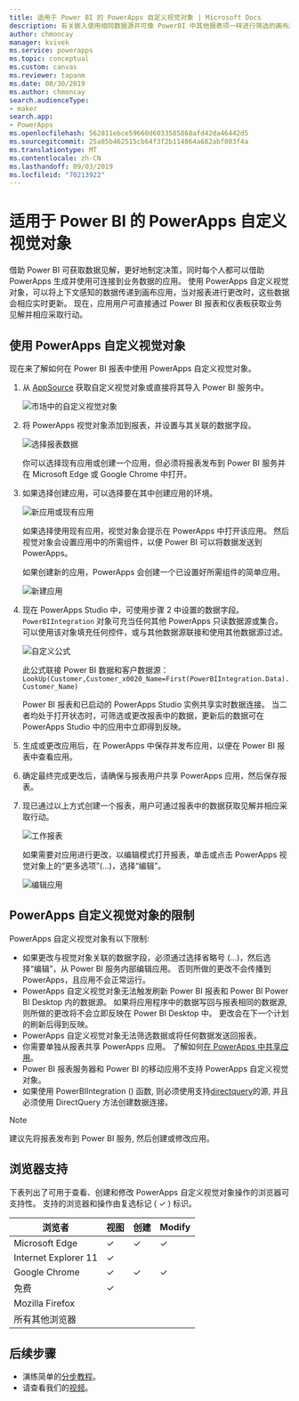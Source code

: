 ```yaml
---
title: 适用于 Power BI 的 PowerApps 自定义视觉对象 | Microsoft Docs
description: 有关嵌入使用相同数据源并可像 PowerBI 中其他报表项一样进行筛选的画布应用的步骤和限制
author: chmoncay
manager: kvivek
ms.service: powerapps
ms.topic: conceptual
ms.custom: canvas
ms.reviewer: tapanm
ms.date: 08/30/2019
ms.author: chmoncay
search.audienceType:
- maker
search.app:
- PowerApps
ms.openlocfilehash: 562811ebce59660d6033585868afd42da46442d5
ms.sourcegitcommit: 25a85b462515cb64f3f2b114864a682abf803f4a
ms.translationtype: MT
ms.contentlocale: zh-CN
ms.lasthandoff: 09/03/2019
ms.locfileid: "70213922"
---
```

# <a name="powerapps-custom-visual-for-power-bi"></a>适用于 Power BI 的 PowerApps 自定义视觉对象

借助 Power BI 可获取数据见解，更好地制定决策，同时每个人都可以借助 PowerApps 生成并使用可连接到业务数据的应用。 使用 PowerApps 自定义视觉对象，可以将上下文感知的数据传递到画布应用，当对报表进行更改时，这些数据会相应实时更新。 现在，应用用户可直接通过 Power BI 报表和仪表板获取业务见解并相应采取行动。

## <a name="using-the-powerapps-custom-visual"></a>使用 PowerApps 自定义视觉对象

现在来了解如何在 Power BI 报表中使用 PowerApps 自定义视觉对象。

1. 从 [AppSource](https://appsource.microsoft.com/product/power-bi-visuals/WA104381378?tab=Overview) 获取自定义视觉对象或直接将其导入 Power BI 服务中。

    ![市场中的自定义视觉对象](./media/powerapps-custom-visual/powerapps-store.png) 

2. 将 PowerApps 视觉对象添加到报表，并设置与其关联的数据字段。

    ![选择报表数据](./media/powerapps-custom-visual/add-visual-set-data.png)

    你可以选择现有应用或创建一个应用，但必须将报表发布到 Power BI 服务并在 Microsoft Edge 或 Google Chrome 中打开。

3.  如果选择创建应用，可以选择要在其中创建应用的环境。

    ![新应用或现有应用](./media/powerapps-custom-visual/create-new-or-choose-app.png)

    如果选择使用现有应用，视觉对象会提示在 PowerApps 中打开该应用。 然后视觉对象会设置应用中的所需组件，以便 Power BI 可以将数据发送到 PowerApps。

    如果创建新的应用，PowerApps 会创建一个已设置好所需组件的简单应用。

    ![新建应用](./media/powerapps-custom-visual/new-app.png)

4. 现在 PowerApps Studio 中，可使用步骤 2 中设置的数据字段。 `PowerBIIntegration` 对象可充当任何其他 PowerApps 只读数据源或集合。 可以使用该对象填充任何控件，或与其他数据源联接和使用其他数据源过滤。

    ![自定义公式](./media/powerapps-custom-visual/custom-formula.png)

    此公式联接 Power BI 数据和客户数据源：`LookUp(Customer,Customer_x0020_Name=First(PowerBIIntegration.Data).Customer_Name)`

   Power BI 报表和已启动的 PowerApps Studio 实例共享实时数据连接。 当二者均处于打开状态时，可筛选或更改报表中的数据，更新后的数据可在 PowerApps Studio 中的应用中立即得到反映。

5. 生成或更改应用后，在 PowerApps 中保存并发布应用，以便在 Power BI 报表中查看应用。

6. 确定最终完成更改后，请确保与报表用户共享 PowerApps 应用，然后保存报表。

7. 现已通过以上方式创建一个报表，用户可通过报表中的数据获取见解并相应采取行动。

    ![工作报表](./media/powerapps-custom-visual/working-report.gif)

    如果需要对应用进行更改，以编辑模式打开报表，单击或点击 PowerApps 视觉对象上的“更多选项”(...)，选择“编辑”。

    ![编辑应用](./media/powerapps-custom-visual/edit-app.png)

## <a name="limitations-of-the-powerapps-custom-visual"></a>PowerApps 自定义视觉对象的限制

PowerApps 自定义视觉对象有以下限制:

- 如果更改与视觉对象关联的数据字段，必须通过选择省略号 (...)，然后选择“编辑”，从 Power BI 服务内部编辑应用。 否则所做的更改不会传播到 PowerApps，且应用不会正常运行。
- PowerApps 自定义视觉对象无法触发刷新 Power BI 报表和 Power BI Power BI Desktop 内的数据源。 如果将应用程序中的数据写回与报表相同的数据源, 则所做的更改将不会立即反映在 Power BI Desktop 中。 更改会在下一个计划的刷新后得到反映。
- PowerApps 自定义视觉对象无法筛选数据或将任何数据发送回报表。
- 你需要单独从报表共享 PowerApps 应用。 了解如何[在 PowerApps 中共享应用](share-app.md)。
- Power BI 报表服务器和 Power BI 的移动应用不支持 PowerApps 自定义视觉对象。
- 如果使用 PowerBIIntegration () 函数, 则必须使用支持[directquery](https://docs.microsoft.com/en-us/power-bi/desktop-directquery-data-sources)的源, 并且必须使用 DirectQuery 方法创建数据连接。

> [!NOTE]
> 建议先将报表发布到 Power BI 服务, 然后创建或修改应用。

## <a name="browser-support"></a>浏览器支持

下表列出了可用于查看、创建和修改 PowerApps 自定义视觉对象操作的浏览器可支持性。 支持的浏览器和操作由复选标记 ( &check; ) 标识。

|浏览者|视图|创建|Modify
|-|-|-|-
|Microsoft Edge|&check;|&check;|&check;
|Internet Explorer 11|&check;
|Google Chrome|&check;|&check;|&check;
|免费|&check;
|Mozilla Firefox
|所有其他浏览器

## <a name="next-steps"></a>后续步骤

* 演练简单的[分步教程](embed-powerapps-powerbi.md)。
* 请查看我们的[视频](https://aka.ms/powerappscustomvisualvideo)。
